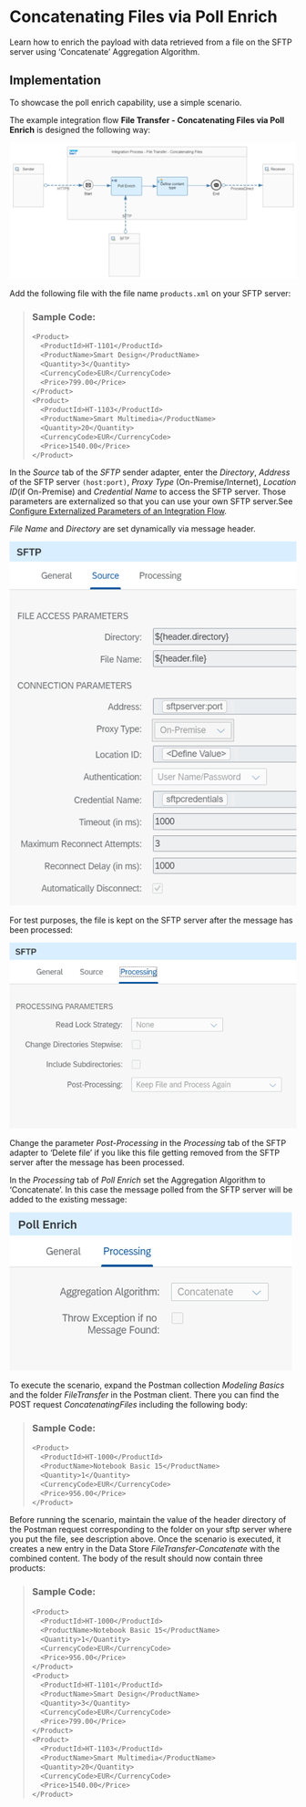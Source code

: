 <!-- loio694a60b0252d4285ad36dfcc0fabed82 -->

# Concatenating Files via Poll Enrich

Learn how to enrich the payload with data retrieved from a file on the SFTP server using ‘Concatenate’ Aggregation Algorithm.



<a name="loio694a60b0252d4285ad36dfcc0fabed82__section_bcs_lbb_srb"/>

## Implementation

To showcase the poll enrich capability, use a simple scenario.

The example integration flow **File Transfer - Concatenating Files via Poll Enrich** is designed the following way:

![](images/2112_File-Transfer_Concatenating-Files-via-Poll-Enrich_1_integration-flow_dd20171.png)

Add the following file with the file name `products.xml` on your SFTP server:

> ### Sample Code:  
> ```
> <Product>
> 	<ProductId>HT-1101</ProductId>
> 	<ProductName>Smart Design</ProductName>
> 	<Quantity>3</Quantity>
> 	<CurrencyCode>EUR</CurrencyCode>
> 	<Price>799.00</Price>	
> </Product>
> <Product>
> 	<ProductId>HT-1103</ProductId>
> 	<ProductName>Smart Multimedia</ProductName>
> 	<Quantity>20</Quantity>
> 	<CurrencyCode>EUR</CurrencyCode>	
> 	<Price>1540.00</Price>
> </Product>
> 
> ```

In the *Source* tab of the *SFTP* sender adapter, enter the *Directory*, *Address* of the SFTP server `(host:port)`, *Proxy Type* \(On-Premise/Internet\), *Location ID*\(if On-Premise\) and *Credential Name* to access the SFTP server. Those parameters are externalized so that you can use your own SFTP server.See [Configure Externalized Parameters of an Integration Flow](configure-externalized-parameters-of-an-integration-flow-462a478.md).

*File Name* and *Directory* are set dynamically via message header.

![](images/2112_File-Transfer_Concatenating-Files-via-Poll-Enrich_2_source-tab_375021b.png)

For test purposes, the file is kept on the SFTP server after the message has been processed:

![](images/2112_File-Transfer_Concatenating-Files-via-Poll-Enrich_3_file-kept_33adf6c.png)

Change the parameter *Post-Processing* in the *Processing* tab of the SFTP adapter to ‘Delete file’ if you like this file getting removed from the SFTP server after the message has been processed.

In the *Processing* tab of *Poll Enrich* set the Aggregation Algorithm to ‘Concatenate’. In this case the message polled from the SFTP server will be added to the existing message:

![](images/2112_File-Transfer_Concatenating-Files-via-Poll-Enrich_4_Concatenate_4bdadd3.png)

To execute the scenario, expand the Postman collection *Modeling Basics* and the folder *FileTransfer* in the Postman client. There you can find the POST request *ConcatenatingFiles* including the following body:

> ### Sample Code:  
> ```
> <Product>
> 	<ProductId>HT-1000</ProductId>
> 	<ProductName>Notebook Basic 15</ProductName>
> 	<Quantity>1</Quantity>
> 	<CurrencyCode>EUR</CurrencyCode>
> 	<Price>956.00</Price>
> </Product>
> ```

Before running the scenario, maintain the value of the header directory of the Postman request corresponding to the folder on your sftp server where you put the file, see description above. Once the scenario is executed, it creates a new entry in the Data Store *FileTransfer-Concatenate* with the combined content. The body of the result should now contain three products:

> ### Sample Code:  
> ```
> <Product>
> 	<ProductId>HT-1000</ProductId>	
> 	<ProductName>Notebook Basic 15</ProductName>	
> 	<Quantity>1</Quantity>
> 	<CurrencyCode>EUR</CurrencyCode>
> 	<Price>956.00</Price>
> </Product>
> <Product>
> 	<ProductId>HT-1101</ProductId>
> 	<ProductName>Smart Design</ProductName>
> 	<Quantity>3</Quantity>
> 	<CurrencyCode>EUR</CurrencyCode>
> 	<Price>799.00</Price>
> </Product>
> <Product>
> 	<ProductId>HT-1103</ProductId>
> 	<ProductName>Smart Multimedia</ProductName>
> 	<Quantity>20</Quantity>
> 	<CurrencyCode>EUR</CurrencyCode>
> 	<Price>1540.00</Price>
> </Product>
> ```

